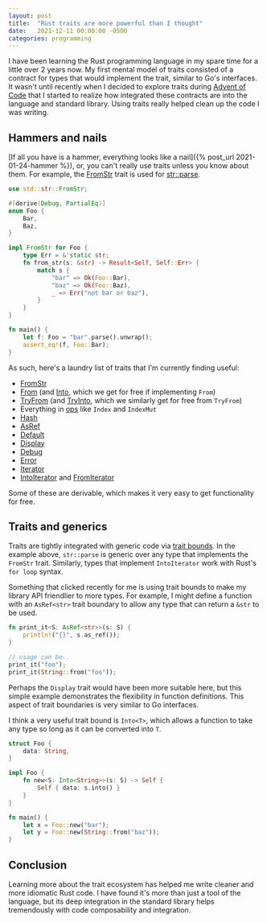 ```yaml
---
layout: post
title:  "Rust traits are more powerful than I thought"
date:   2021-12-11 00:00:00 -0500
categories: programming
---
```


I have been learning the Rust programming language in my spare time for
a little over 2 years now. My first mental model of traits consisted of
a contract for types that would implement the trait, similar to Go's
interfaces. It wasn't until recently when I decided to explore traits
during [Advent of Code](https://adventofcode.com/2021/) that I started
to realize how integrated these contracts are into the language and
standard library. Using traits really helped clean up the code I was
writing.

## Hammers and nails
[If all you have is a hammer, everything looks like a nail]({% post_url 2021-01-24-hammer %}),
or, you can't really use traits unless you know about them. For example,
the [FromStr](https://doc.rust-lang.org/nightly/core/str/trait.FromStr.html)
trait is used for [str::parse](https://doc.rust-lang.org/stable/std/primitive.str.html#method.parse).

```rust
use std::str::FromStr;

#[derive(Debug, PartialEq)]
enum Foo {
    Bar,
    Baz,
}

impl FromStr for Foo {
    type Err = &'static str;
    fn from_str(s: &str) -> Result<Self, Self::Err> {
        match s {
            "bar" => Ok(Foo::Bar),
            "baz" => Ok(Foo::Baz),
            _ => Err("not bar or baz"),
        }
    }
}

fn main() {
    let f: Foo = "bar".parse().unwrap();
    assert_eq!(f, Foo::Bar);
}
```

As such, here's a laundry list of traits that I'm currently finding
useful:

* [FromStr](https://doc.rust-lang.org/nightly/core/str/trait.FromStr.html)
* [From](https://doc.rust-lang.org/std/convert/trait.From.html) (and [Into](https://doc.rust-lang.org/std/convert/trait.Into.html), which we get for free if implementing `From`)
* [TryFrom](https://doc.rust-lang.org/std/convert/trait.TryFrom.html) (and [TryInto](https://doc.rust-lang.org/std/convert/trait.TryInto.html), which we similarly get for free from `TryFrom`)
* Everything in [ops](https://doc.rust-lang.org/std/ops/index.html#traits) like `Index` and `IndexMut`
* [Hash](https://doc.rust-lang.org/std/hash/trait.Hash.html)
* [AsRef](https://doc.rust-lang.org/std/convert/trait.AsRef.html)
* [Default](https://doc.rust-lang.org/std/default/trait.Default.html)
* [Display](https://doc.rust-lang.org/std/fmt/trait.Display.html)
* [Debug](https://doc.rust-lang.org/std/fmt/trait.Debug.html)
* [Error](https://doc.rust-lang.org/std/error/trait.Error.html)
* [Iterator](https://doc.rust-lang.org/std/iter/trait.Iterator.html)
* [IntoIterator](https://doc.rust-lang.org/std/iter/trait.IntoIterator.html) and [FromIterator](https://doc.rust-lang.org/std/iter/trait.FromIterator.html)

Some of these are derivable, which makes it very easy to get functionality
for free.


## Traits and generics
Traits are tightly integrated with generic code via [trait
bounds](https://doc.rust-lang.org/rust-by-example/generics/bounds.html).
In the example above, `str::parse` is generic over any type that
implements the `FromStr` trait. Similarly, types that implement
`IntoIterator` work with Rust's `for loop` syntax.

Something that clicked recently for me is using trait bounds to make
my library API friendlier to more types. For example, I might define a
function with an `AsRef<str>` trait boundary to allow any type that can
return a `&str` to be used.

```rust
fn print_it<S: AsRef<str>>(s: S) {
    println!("{}", s.as_ref());
}

// usage can be..
print_it("foo");
print_it(String::from("foo"));
```

Perhaps the `Display` trait would have been more suitable here, but this
simple example demonstrates the flexibility in function definitions. This
aspect of trait boundaries is very similar to Go interfaces.

I think a very useful trait bound is `Into<T>`, which allows a function
to take any type so long as it can be converted into `T`.

```rust
struct Foo {
    data: String,
}

impl Foo {
    fn new<S: Into<String>>(s: S) -> Self {
        Self { data: s.into() }
    }
}

fn main() {
    let x = Foo::new("bar");
    let y = Foo::new(String::from("baz"));
}
```

## Conclusion
Learning more about the trait ecosystem has helped me write cleaner and
more idiomatic Rust code. I have found it's more than just a tool of
the language, but its deep integration in the standard library helps
tremendously with code composability and integration.
